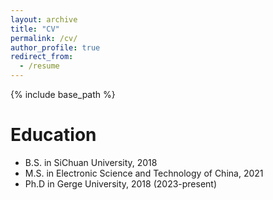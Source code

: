 ```yaml
---
layout: archive
title: "CV"
permalink: /cv/
author_profile: true
redirect_from:
  - /resume
---
```


{% include base_path %}

Education
======
* B.S. in SiChuan University, 2018
* M.S. in Electronic Science and Technology of China, 2021
* Ph.D in Gerge University, 2018 (2023-present)


